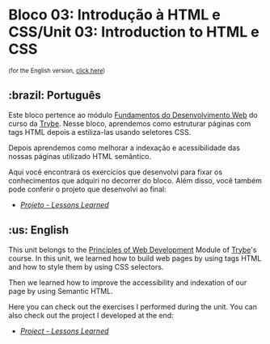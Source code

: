# Bloco 03: Introdução à HTML e CSS/Unit 03: Introduction to HTML e CSS
<small>(for the English version, <a href="#en">click here</a>)</small>
<h2>:brazil: Português</h2>
<p>Este bloco pertence ao módulo <a href="https://github.com/raphaelalmeidamartins/trybe_exercicios/tree/main/1_fundamentos-do-desv-web" rel="prev">Fundamentos do Desenvolvimento Web</a> do curso da <a href="https://www.betrybe.com/">Trybe</a>. Nesse bloco, aprendemos como estruturar páginas com tags HTML depois a estiliza-las usando seletores CSS.</p>
<p>Depois aprendemos como melhorar a indexação e acessibilidade das nossas páginas utilizado HTML semântico.</p>
<p>Aqui você encontrará os exercícios que desenvolvi para fixar os conhecimentos que adquiri no decorrer do bloco. Além disso, você também pode conferir o projeto que desenvolvi ao final:</p>

- _[Projeto - Lessons Learned](https://github.com/raphaelalmeidamartins/project-lessons-learned)_

<h2 id="en">:us: English</h2>
<p>This unit belongs to the <a href="https://github.com/raphaelalmeidamartins/trybe_exercicios/tree/main/1_fundamentos-do-desv-web">Principles of Web Development</a> Module of <a href="https://www.betrybe.com/">Trybe</a>'s course. In this unit, we learned how to build web pages by using tags HTML and how to style them by using CSS selectors.</p>
<p>Then we learned how to improve the accessibility and indexation of our page by using Semantic HTML.</p>
<p>Here you can check out the exercises I performed during the unit. You can also check out the project I developed at the end:</p>

- _[Project - Lessons Learned](https://github.com/raphaelalmeidamartins/project-lessons-learned)_